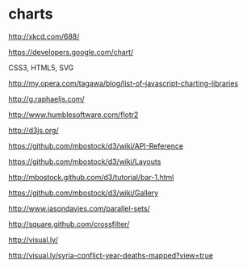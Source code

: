 charts
======

http://xkcd.com/688/

https://developers.google.com/chart/

CSS3, HTML5, SVG

http://my.opera.com/tagawa/blog/list-of-javascript-charting-libraries

http://g.raphaeljs.com/

http://www.humblesoftware.com/flotr2

http://d3js.org/

https://github.com/mbostock/d3/wiki/API-Reference

https://github.com/mbostock/d3/wiki/Layouts

http://mbostock.github.com/d3/tutorial/bar-1.html

https://github.com/mbostock/d3/wiki/Gallery

http://www.jasondavies.com/parallel-sets/

http://square.github.com/crossfilter/

http://visual.ly/

http://visual.ly/syria-conflict-year-deaths-mapped?view=true